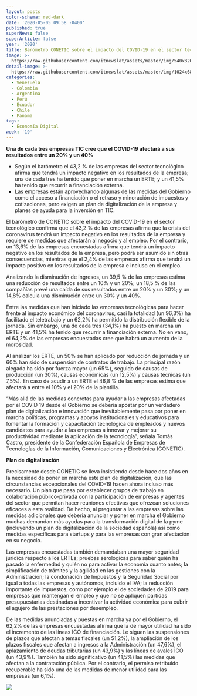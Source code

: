 ```yaml
---
layout: posts
color-schema: red-dark
date: '2020-05-05 09:58 -0400'
published: true
superNews: false
superArticle: false
year: '2020'
title: Barómetro CONETIC sobre el impacto del COVID-19 en el sector tecnológico
image: >-
  https://raw.githubusercontent.com/itnewslat/assets/master/img/540x320/Empresas-Economia-p.jpg
detail-image: >-
  https://raw.githubusercontent.com/itnewslat/assets/master/img/1024x680/Empresas-Economia-g.jpg
categories:
  - Venezuela
  - Colombia
  - Argentina
  - Perú
  - Ecuador
  - Chile
  - Panama
tags:
  - Economía Digital
week: '19'
---
```

**Una de cada tres empresas TIC cree que el COVID-19 afectará a sus resultados entre un 20% y un 40%**

- Según el barómetro el 43,2 % de las empresas del sector tecnológico afirma que tendrá un impacto negativo en los resultados de la empresa; una de cada tres ha tenido que poner en marcha un ERTE; y un 41,5% ha tenido que recurrir a financiación externa. 
- Las empresas están aprovechando algunas de las medidas del Gobierno como el acceso a financiación o el retraso y minoración de impuestos y cotizaciones, pero exigen un plan de digitalización de la empresa y planes de ayuda para la inversión en TIC.

El barómetro de CONETIC sobre el impacto del COVID-19 en el sector tecnológico confirma que el 43,2 % de las empresas afirma que la crisis del coronavirus tendrá un impacto negativo en los resultados de la empresa y requiere de medidas que afectarán al negocio y al empleo. Por el contrario, un 13,6% de las empresas encuestadas afirma que tendrá un impacto negativo en los resultados de la empresa, pero podrá ser asumido sin otras consecuencias, mientras que el 2,4% de las empresas afirma que tendrá un impacto positivo en los resultados de la empresa e incluso en el empleo.

Analizando la disminución de ingresos, un 39,5 % de las empresas estima una reducción de resultados entre un 10% y un 20%; un 18,5 % de las compañías prevé una caída de sus resultados entre un 20% y un 30%; y un 14,8% calcula una disminución entre un 30% y un 40%.

Entre las medidas que han iniciado las empresas tecnológicas para hacer frente al impacto económico del coronavirus, casi la totalidad (un 96,3%) ha facilitado el teletrabajo y un 62,2% ha permitido la distribución flexible de la jornada. Sin embargo, una de cada tres (34,1%) ha puesto en marcha un ERTE y un 41,5% ha tenido que recurrir a financiación externa. No en vano, el 64,2% de las empresas encuestadas cree que habrá un aumento de la morosidad.

Al analizar los ERTE, un 50% se han aplicado por reducción de jornada y un 60% han sido de suspensión de contratos de trabajo. La principal razón alegada ha sido por fuerza mayor (un 65%), seguido de causas de producción (un 30%), causas económicas (un 12,5%) y causas técnicas (un 7,5%). En caso de acudir a un ERTE el 46,8 % de las empresas estima que afectará a entre el 10% y el 20% de la plantilla.

“Más allá de las medidas concretas para ayudar a las empresas afectadas por el COVID 19 desde el Gobierno se debería apostar por un verdadero plan de digitalización e innovación que inevitablemente pasa por poner en marcha políticas, programas y apoyos institucionales y educativos para fomentar la formación y capacitación tecnológica de empleados y nuevos candidatos para ayudar a las empresas a innovar y mejorar su productividad mediante la aplicación de la tecnología”, señala Tomás Castro, presidente de la Confederación Española de Empresas de Tecnologías de la Información, Comunicaciones y Electrónica (CONETIC). 

**Plan de digitalización**

Precisamente desde CONETIC se lleva insistiendo desde hace dos años en la necesidad de poner en marcha este plan de digitalización, que las circunstancias excepcionales del COVID-19 hacen ahora incluso más necesario. Un plan que pasa por establecer grupos de trabajo en colaboración público-privada con la participación de empresas y agentes del sector que permitan hacer reuniones efectivas que ofrezcan soluciones eficaces a esta realidad.
De hecho, al preguntar a las empresas sobre las medidas adicionales que debería anunciar y poner en marcha el Gobierno muchas demandan más ayudas para la transformación digital de la pyme (incluyendo un plan de digitalización de la sociedad española) así como medidas específicas para startups y para las empresas con gran afectación en su negocio.

Las empresas encuestadas también demandaban una mayor seguridad jurídica respecto a los ERTEs; pruebas serológicas para saber quién ha pasado la enfermedad y quién no para activar la economía cuanto antes; la simplificación de trámites y la agilidad en las gestiones con la Administración; la condonación de Impuestos y la Seguridad Social por igual a todas las empresas y autónomos, incluido el IVA; la reducción importante de impuestos, como por ejemplo el de sociedades de 2019 para empresas que mantengan el empleo y que no se apliquen partidas presupuestarias destinadas a incentivar la actividad económica para cubrir el agujero de las prestaciones por desempleo.

De las medidas anunciadas y puestas en marcha ya por el Gobierno, el 62,2% de las empresas encuestadas afirma que la de mayor utilidad ha sido el incremento de las líneas ICO de financiación. Le siguen las suspensiones de plazos que afectan a temas fiscales (un 51,2%), la ampliación de los plazos fiscales que afectan a ingresos a la Administración (un 47,6%), el aplazamiento de deudas tributarias (un 43,9%) y las líneas de avales ICO (un 43,9%). También ha sido significativo (un 41,5%) las medidas que afectan a la contratación pública. Por el contrario, el permiso retribuido recuperable ha sido una de las medidas de menor utilidad para las empresas (un 6,1%).

<img src="https://tracker.metricool.com/c3po.jpg?hash=56f88a41e39ab42c063cc51676587a04"/>